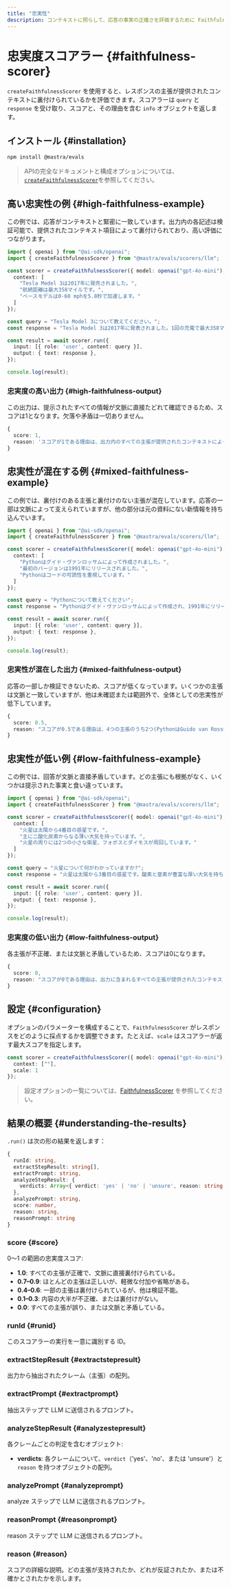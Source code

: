 ```yaml
---
title: "忠実性"
description: コンテキストに照らして、応答の事実の正確さを評価するために Faithfulness スコアラーを使用する例。
---
```


# 忠実度スコアラー \{#faithfulness-scorer\}

`createFaithfulnessScorer` を使用すると、レスポンスの主張が提供されたコンテキストに裏付けられているかを評価できます。スコアラーは `query` と `response` を受け取り、スコアと、その理由を含む `info` オブジェクトを返します。

## インストール \{#installation\}

```bash copy
npm install @mastra/evals
```

> APIの完全なドキュメントと構成オプションについては、[`createFaithfulnessScorer`](/docs/reference/scorers/faithfulness)を参照してください。

## 高い忠実性の例 \{#high-faithfulness-example\}

この例では、応答がコンテキストと緊密に一致しています。出力内の各記述は検証可能で、提供されたコンテキスト項目によって裏付けられており、高い評価につながります。

```typescript filename="src/example-high-faithfulness.ts" showLineNumbers copy
import { openai } from "@ai-sdk/openai";
import { createFaithfulnessScorer } from "@mastra/evals/scorers/llm";

const scorer = createFaithfulnessScorer({ model: openai("gpt-4o-mini"), options: {
  context: [
    "Tesla Model 3は2017年に発売されました。",
    "航続距離は最大358マイルです。",
    "ベースモデルは0-60 mphを5.8秒で加速します。"
  ]
});

const query = "Tesla Model 3について教えてください。";
const response = "Tesla Model 3は2017年に発表されました。1回の充電で最大358マイル走行でき、ベースバージョンは0-60 mphを5.8秒で加速します。";

const result = await scorer.run({
  input: [{ role: 'user', content: query }],
  output: { text: response },
});

console.log(result);
```

### 忠実度の高い出力 \{#high-faithfulness-output\}

この出力は、提示されたすべての情報が文脈に直接たどれて確認できるため、スコアは1となります。欠落や矛盾は一切ありません。

```typescript
{
  score: 1,
  reason: 'スコアが1である理由は、出力内のすべての主張が提供されたコンテキストによって裏付けられているためです。'
}
```

## 忠実性が混在する例 \{#mixed-faithfulness-example\}

この例では、裏付けのある主張と裏付けのない主張が混在しています。応答の一部は文脈によって支えられていますが、他の部分は元の資料にない新情報を持ち込んでいます。

```typescript filename="src/example-mixed-faithfulness.ts" showLineNumbers copy
import { openai } from "@ai-sdk/openai";
import { createFaithfulnessScorer } from "@mastra/evals/scorers/llm";

const scorer = createFaithfulnessScorer({ model: openai("gpt-4o-mini"), options: {
  context: [
    "Pythonはグイド・ヴァンロッサムによって作成されました。",
    "最初のバージョンは1991年にリリースされました。",
    "Pythonはコードの可読性を重視しています。"
  ]
});

const query = "Pythonについて教えてください";
const response = "Pythonはグイド・ヴァンロッサムによって作成され、1991年にリリースされました。現在最も人気のあるプログラミング言語であり、世界中の数百万人の開発者に使用されています。";

const result = await scorer.run({
  input: [{ role: 'user', content: query }],
  output: { text: response },
});

console.log(result);
```

### 忠実性が混在した出力 \{#mixed-faithfulness-output\}

応答の一部しか検証できないため、スコアが低くなっています。いくつかの主張は文脈と一致していますが、他は未確認または範囲外で、全体としての忠実性が低下しています。

```typescript
{
  score: 0.5,
  reason: "スコアが0.5である理由は、4つの主張のうち2つ(PythonはGuido van Rossumによって作成された、Pythonは1991年にリリースされた)はコンテキストで裏付けられていますが、残りの2つの主張(Pythonの人気と使用状況)はコンテキストに記載がないため検証できないためです。"
}
```

## 忠実性が低い例 \{#low-faithfulness-example\}

この例では、回答が文脈と直接矛盾しています。どの主張にも根拠がなく、いくつかは提示された事実と食い違っています。

```typescript filename="src/example-low-faithfulness.ts" showLineNumbers copy
import { openai } from "@ai-sdk/openai";
import { createFaithfulnessScorer } from "@mastra/evals/scorers/llm";

const scorer = createFaithfulnessScorer({ model: openai("gpt-4o-mini"), options: {
  context: [
    "火星は太陽から4番目の惑星です。",
    "主に二酸化炭素からなる薄い大気を持っています。",
    "火星の周りには2つの小さな衛星、フォボスとダイモスが周回しています。"
  ]
});

const query = "火星について何がわかっていますか?";
const response = "火星は太陽から3番目の惑星です。酸素と窒素が豊富な厚い大気を持ち、3つの大きな衛星が周回しています。";

const result = await scorer.run({
  input: [{ role: 'user', content: query }],
  output: { text: response },
});

console.log(result);
```

### 忠実度の低い出力 \{#low-faithfulness-output\}

各主張が不正確、または文脈と矛盾しているため、スコアは0になります。

```typescript
{
  score: 0,
  reason: "スコアが0である理由は、出力に含まれるすべての主張が提供されたコンテキストと矛盾しているためです。出力では火星が太陽から3番目の惑星であると述べていますが、コンテキストでは明確に4番目であると記載されています。さらに、火星には酸素と窒素が豊富な厚い大気があると主張していますが、これはコンテキストで説明されている主に二酸化炭素で構成される薄い大気という記述と矛盾しています。最後に、出力では火星が3つの大きな衛星に周回されていると述べていますが、コンテキストではフォボスとダイモスという2つの小さな衛星のみを持つと明記されています。したがって、裏付けられる主張が一つも存在せず、スコアは0となります。"
}
```

## 設定 \{#configuration\}

オプションのパラメーターを構成することで、`FaithfulnessScorer` がレスポンスをどのように採点するかを調整できます。たとえば、`scale` はスコアラーが返す最大スコアを指定します。

```typescript showLineNumbers copy
const scorer = createFaithfulnessScorer({ model: openai("gpt-4o-mini"), options: {
  context: [""],
  scale: 1
});
```

> 設定オプションの一覧については、[FaithfulnessScorer](/docs/reference/scorers/faithfulness) を参照してください。

## 結果の概要 \{#understanding-the-results\}

`.run()` は次の形の結果を返します：

```typescript
{
  runId: string,
  extractStepResult: string[],
  extractPrompt: string,
  analyzeStepResult: {
    verdicts: Array<{ verdict: 'yes' | 'no' | 'unsure', reason: string }>
  },
  analyzePrompt: string,
  score: number,
  reason: string,
  reasonPrompt: string
}
```

### score \{#score\}

0〜1 の範囲の忠実度スコア:

* **1.0**: すべての主張が正確で、文脈に直接裏付けられている。
* **0.7–0.9**: ほとんどの主張は正しいが、軽微な付加や省略がある。
* **0.4–0.6**: 一部の主張は裏付けられているが、他は検証不能。
* **0.1–0.3**: 内容の大半が不正確、または裏付けがない。
* **0.0**: すべての主張が誤り、または文脈と矛盾している。

### runId \{#runid\}

このスコアラーの実行を一意に識別する ID。

### extractStepResult \{#extractstepresult\}

出力から抽出されたクレーム（主張）の配列。

### extractPrompt \{#extractprompt\}

抽出ステップで LLM に送信されるプロンプト。

### analyzeStepResult \{#analyzestepresult\}

各クレームごとの判定を含むオブジェクト:

* **verdicts**: 各クレームについて、`verdict`（&#39;yes&#39;、&#39;no&#39;、または &#39;unsure&#39;）と `reason` を持つオブジェクトの配列。

### analyzePrompt \{#analyzeprompt\}

analyze ステップで LLM に送信されるプロンプト。

### reasonPrompt \{#reasonprompt\}

reason ステップで LLM に送信されるプロンプト。

### reason \{#reason\}

スコアの詳細な説明。どの主張が支持されたか、どれが反証されたか、または不確かとされたかを示します。

<GithubLink marginTop="mt-16" link="https://github.com/mastra-ai/mastra/blob/main/examples/basics/scorers/faithfulness" />